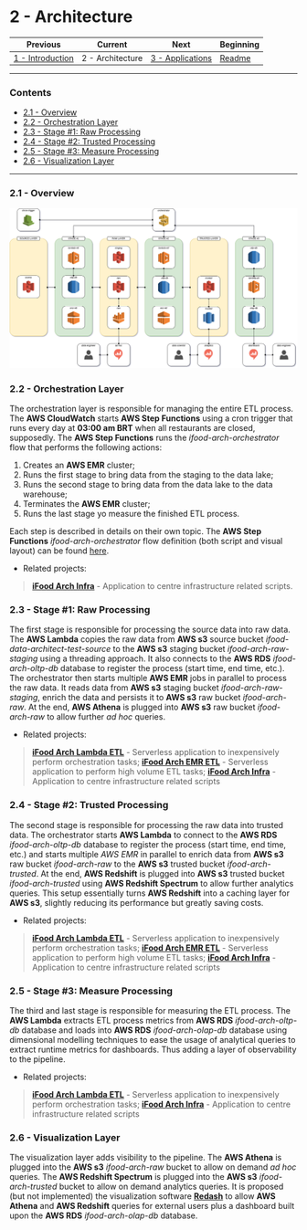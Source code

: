 # 2 - Architecture

| Previous                              | Current          | Next                                  | Beginning              |
| ------------------------------------- | ---------------- | ------------------------------------- | ---------------------- |
| [1 - Introduction](1-Introduction.md) | 2 - Architecture | [3 - Applications](3-Applications.md) | [Readme](../README.md) |

---

### Contents

- [2.1 - Overview](#21---overview)
- [2.2 - Orchestration Layer](#22---orchestration-layer)
- [2.3 - Stage #1: Raw Processing](#23---stage-1-raw-processing)
- [2.4 - Stage #2: Trusted Processing](#24---stage-2-trusted-processing)
- [2.5 - Stage #3: Measure Processing](#25---stage-3-measure-processing)
- [2.6 - Visualization Layer](#26---visualization-layer)

---

### <a></a>2.1 - Overview

![ifood-arch](../media/ifood-arch.png)

### <a></a>2.2 - Orchestration Layer

The orchestration layer is responsible for managing the entire ETL process. The **AWS CloudWatch** starts **AWS Step 
Functions** using a cron trigger that runs every day at **03:00 am BRT** when all restaurants are closed, supposedly. 
The **AWS Step Functions** runs the *ifood-arch-orchestrator* flow that performs the following actions:

1. Creates an **AWS EMR** cluster;
2. Runs the first stage to bring data from the staging to the data lake;
3. Runs the second stage to bring data from the data lake to the data warehouse;
4. Terminates the **AWS EMR** cluster; 
5. Runs the last stage yo measure the finished ETL process.

Each step is described in details on their own topic. The **AWS Step Functions** *ifood-arch-orchestrator* flow definition
(both script and visual layout) can be found [here](https://github.com/andre-marcos-perez/ifood-arch-infra/tree/master/orchestration/aws-step-functions).

- Related projects:

> **[iFood Arch Infra](https://github.com/andre-marcos-perez/ifood-arch-infra)** - Application to centre infrastructure related scripts.

### <a></a>2.3 - Stage #1: Raw Processing

The first stage is responsible for processing the source data into raw data. The **AWS Lambda** copies the raw data from 
**AWS s3** source bucket *ifood-data-architect-test-source* to the **AWS s3** staging bucket *ifood-arch-raw-staging* 
using a threading approach. It also connects to the **AWS RDS** *ifood-arch-oltp-db* database to register the process 
(start time, end time, etc.). The orchestrator then starts multiple **AWS EMR** jobs in parallel to process the raw data. 
It reads data from **AWS s3** staging bucket *ifood-arch-raw-staging*, enrich the data and persists it to **AWS s3** raw 
bucket *ifood-arch-raw*. At the end, **AWS Athena** is plugged into **AWS s3** raw bucket *ifood-arch-raw* to allow further 
*ad hoc* queries.

- Related projects:

> **[iFood Arch Lambda ETL](https://github.com/andre-marcos-perez/ifood-arch-lambda-etl)** - Serverless application to inexpensively perform orchestration tasks;
> **[iFood Arch EMR ETL](https://github.com/andre-marcos-perez/ifood-arch-emr-etl)** - Serverless application to perform high volume ETL tasks;
> **[iFood Arch Infra](https://github.com/andre-marcos-perez/ifood-arch-infra)** - Application to centre infrastructure related scripts

### <a></a>2.4 - Stage #2: Trusted Processing

The second stage is responsible for processing the raw data into trusted data. The orchestrator starts **AWS Lambda** to 
connect to the **AWS RDS** *ifood-arch-oltp-db* database to register the process (start time, end time, etc.) and starts 
multiple *AWS EMR* in parallel to enrich data from **AWS s3** raw bucket *ifood-arch-raw* to the **AWS s3** trusted bucket 
*ifood-arch-trusted*. At the end, **AWS Redshift** is plugged into **AWS s3** trusted bucket *ifood-arch-trusted* using 
**AWS Redshift Spectrum** to allow further analytics queries. This setup essentially turns **AWS Redshift** into a 
caching layer for **AWS s3**, slightly reducing its performance but greatly saving costs.

- Related projects:

> **[iFood Arch Lambda ETL](https://github.com/andre-marcos-perez/ifood-arch-lambda-etl)** - Serverless application to inexpensively perform orchestration tasks;
> **[iFood Arch EMR ETL](https://github.com/andre-marcos-perez/ifood-arch-emr-etl)** - Serverless application to perform high volume ETL tasks;
> **[iFood Arch Infra](https://github.com/andre-marcos-perez/ifood-arch-infra)** - Application to centre infrastructure related scripts

### <a></a>2.5 - Stage #3: Measure Processing

The third and last stage is responsible for measuring the ETL process. The **AWS Lambda** extracts ETL process metrics 
from **AWS RDS** *ifood-arch-oltp-db* database and loads into **AWS RDS** *ifood-arch-olap-db* database using dimensional 
modelling techniques to ease the usage of analytical queries to extract runtime metrics for dashboards. Thus adding a 
layer of observability to the pipeline.

- Related projects:

> **[iFood Arch Lambda ETL](https://github.com/andre-marcos-perez/ifood-arch-lambda-etl)** - Serverless application to inexpensively perform orchestration tasks;
> **[iFood Arch Infra](https://github.com/andre-marcos-perez/ifood-arch-infra)** - Application to centre infrastructure related scripts

### <a></a>2.6 - Visualization Layer

The visualization layer adds visibility to the pipeline. The **AWS Athena** is plugged into the **AWS s3** *ifood-arch-raw*
bucket to allow on demand *ad hoc* queries. The **AWS Redshift Spectrum** is plugged into the **AWS s3** *ifood-arch-trusted* 
bucket to allow on demand analytics queries. It is proposed (but not implemented) the visualization software **[Redash](https://redash.io/)**
to allow **AWS Athena** and **AWS Redshift** queries for external users plus a dashboard built upon the **AWS RDS** 
*ifood-arch-olap-db* database.
